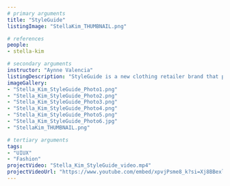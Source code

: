```yaml
---
# primary arguments
title: "StyleGuide"
listingImage: "StellaKim_THUMBNAIL.png"

# references
people:
- stella-kim

# secondary arguments
instructor: "Aynne Valencia"
listingDescription: "StyleGuide is a new clothing retailer brand that provides a color-tag service based on weather temperature. It helps customers choose suitable outfits for different conditions and occasions by indicating optimal wear temperatures through color tags."
imageGallery:
- "Stella_Kim_StyleGuide_Photo1.png"
- "Stella_Kim_StyleGuide_Photo2.png"
- "Stella_Kim_StyleGuide_Photo3.png"
- "Stella_Kim_StyleGuide_Photo4.png"
- "Stella_Kim_StyleGuide_Photo5.png"
- "Stella_Kim_StyleGuide_Photo6.jpg"
- "StellaKim_THUMBNAIL.png"

# tertiary arguments
tags:
- "UIUX"
- "Fashion"
projectVideo: "Stella_Kim_StyleGuide_video.mp4"
projectVideoUrl: "https://www.youtube.com/embed/xpvjPsme8_k?si=Xj8BBexlWdvzWpgX"
---
```

